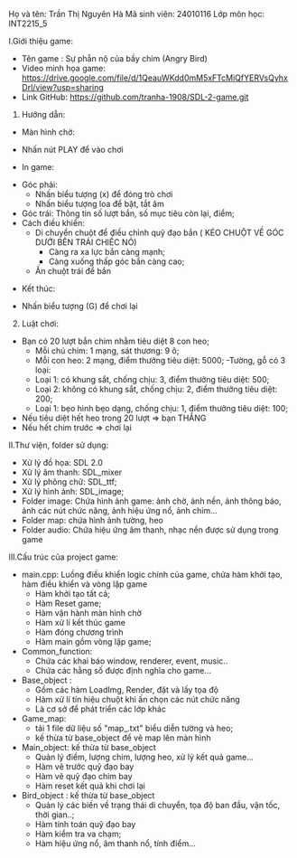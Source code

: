 Họ và tên: Trần Thị Nguyên Hà
Mã sinh viên: 24010116
Lớp môn học: INT2215_5

I.Giới thiệu game:

- Tên game : Sự phẫn nộ của bầy chim (Angry Bird)
- Video minh họa game: https://drive.google.com/file/d/1QeauWKdd0mM5xFTcMiQfYERVsQyhxDrl/view?usp=sharing
- Link GitHub: https://github.com/tranha-1908/SDL-2-game.git
1. Hướng dẫn:
* Màn hình chờ:
- Nhấn nút PLAY để vào chơi
* In game:
+ Góc phải:
	- Nhấn biểu tượng (x) để đóng trò chơi
	- Nhấn biểu tượng loa để bật, tắt âm
+ Góc trái: Thông tin số lượt bắn, số mục tiêu còn lại, điểm; 
+ Cách điều khiển:
	- Di chuyển chuột để điều chỉnh quỹ đạo bắn ( KÉO CHUỘT VỀ GÓC DƯỚI BÊN TRÁI CHIẾC NỎ)
		+ Càng ra xa lực bắn càng mạnh;
		+ Càng xuống thấp góc bắn càng cao;
	- Ấn chuột trái để bắn
* Kết thúc:
- Nhấn biểu tượng (G) để chơi lại
2. Luật chơi:
- Bạn có 20 lượt bắn chim nhằm tiêu diệt 8 con heo;
	+ Mỗi chú chim: 1 mạng, sát thương: 9 ô;
	+ Mỗi con heo: 2 mạng, điểm thưởng tiêu diệt: 5000;
-Tường, gỗ có 3 loại:
	+ Loại 1: có khung sắt, 	chống chịu: 3, điểm thưởng tiêu diệt: 500;
	+ Loại 2: không có khung sắt, 	chống chịu: 2, điểm thưởng tiêu diệt: 200;
	+ Loại 1: bẹo hình bẹo dạng, 	chống chịu: 1, điểm thưởng tiêu diệt: 100;
- Nếu tiêu diệt hết heo trong 20 lượt => bạn THẮNG
- Nếu hết chim trước => chơi lại

II.Thư viện, folder sử dụng:

- Xử lý đồ họa: SDL 2.0
- Xử lý âm thanh: SDL_mixer
- Xử lý phông chữ: SDL_ttf;
- Xử lý hình ảnh: SDL_image;
- Folder image: Chứa hình ảnh game: ảnh chờ, ảnh nền, ảnh thông báo, ảnh các nút chức năng, ảnh hiệu ứng nổ, ảnh chim...
- Folder map: chứa hình ảnh tường, heo
- Folder audio: Chứa hiệu ứng âm thanh, nhạc nền được sử dụng trong game


III.Cấu trúc của project game:

- main.cpp: Luồng điều khiển logic chính của game, chứa hàm khởi tạo, hàm điều khiển và vòng lặp game
	- Hàm khởi tạo tất cả;
	- Hàm Reset game;
	- Hàm vận hành màn hình chờ
	- Hàm xử lí kết thúc game
	- Hàm đóng chương trình
	- Hàm main gồm vòng lặp game;
- Common_function: 
	- Chứa các khai báo window, renderer, event, music..
	- Chứa các hằng số được định nghĩa cho game...
- Base_object : 
	- Gồm các hàm LoadImg, Render, đặt và lấy tọa độ
	- Hàm xử lí tín hiệu chuột khi ấn chọn các nút chức năng
	- Là cơ sở để phát triển các lớp khác
- Game_map:
	- tải 1 file dữ liệu số "map_.txt" biểu diễn tường và heo;
	- kế thừa từ base_object để vẽ map lên màn hình
- Main_object: kế thừa từ base_object
	- Quản lý điểm, lượng chim, lượng heo, xử lý kết quả game...
	- Hàm vẽ trước quỹ đạo bay
	- Hàm vẽ quỹ đạo chim bay
	- Hàm reset kết quả khi chơi lại
- Bird_object :	kế thừa từ base_object
	- Quản lý các biến về trạng thái di chuyển, tọa độ ban đầu, vận tốc, thời gian..;
	- Hàm tính toán quỹ đạo bay
	- Hàm kiểm tra va chạm;
	- Hàm hiệu ứng nổ, âm thanh nổ, tính điểm...


